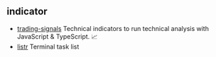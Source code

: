 ## indicator

- [trading-signals](https://github.com/bennycode/trading-signals) Technical indicators to run technical analysis with JavaScript & TypeScript. 📈
- [listr](https://github.com/SamVerschueren/listr) Terminal task list